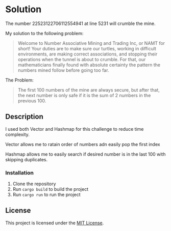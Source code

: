 # Solution
The number 22523122706112554941 at line 5231 will crumble the mine.

My solution to the following problem:

>Welcome to Number Associative Mining and Trading Inc, or NAMT for short! Your duties are to make sure our turtles, working in difficult environments, are making correct associations, and stopping their operations when the tunnel is about to crumble. For that, our mathematicians finally found with absolute certainty the pattern the numbers mined follow before going too far.

The Problem:
 >The first 100 numbers of the mine are always secure, but after that, the next number is only safe if it is the sum of 2 numbers in the previous 100. 

## Description

I used both Vector and Hashmap for this challenge to reduce time complexity.

Vector allows me to ratain order of numbers adn easily pop the first index

Hashmap allows me to easily search if desired number is in the last 100 with skipping duplicates.

### Installation

1. Clone the repository
2. Run `cargo build` to build the project
3. Run `cargo run` to run the project

## License

This project is licensed under the [MIT License](LICENSE).
